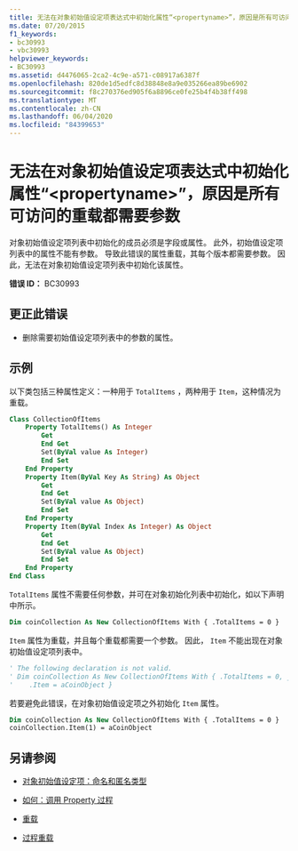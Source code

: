 ```yaml
---
title: 无法在对象初始值设定项表达式中初始化属性“<propertyname>”，原因是所有可访问的重载都需要参数
ms.date: 07/20/2015
f1_keywords:
- bc30993
- vbc30993
helpviewer_keywords:
- BC30993
ms.assetid: d4476065-2ca2-4c9e-a571-c08917a6387f
ms.openlocfilehash: 820de1d5edfc8d38848e8a9e035266ea89be6902
ms.sourcegitcommit: f8c270376ed905f6a8896ce0fe25b4f4b38ff498
ms.translationtype: MT
ms.contentlocale: zh-CN
ms.lasthandoff: 06/04/2020
ms.locfileid: "84399653"
---
```

# <a name="property-propertyname-cannot-be-initialized-in-an-object-initializer-expression-because-all-accessible-overloads-require-arguments"></a>无法在对象初始值设定项表达式中初始化属性“\<propertyname>”，原因是所有可访问的重载都需要参数
对象初始值设定项列表中初始化的成员必须是字段或属性。 此外，初始值设定项列表中的属性不能有参数。 导致此错误的属性重载，其每个版本都需要参数。 因此，无法在对象初始值设定项列表中初始化该属性。  
  
 **错误 ID：** BC30993  
  
## <a name="to-correct-this-error"></a>更正此错误  
  
- 删除需要初始值设定项列表中的参数的属性。  
  
## <a name="example"></a>示例  
 以下类包括三种属性定义：一种用于 `TotalItems` ，两种用于 `Item`，这种情况为重载。  
  
```vb  
Class CollectionOfItems  
    Property TotalItems() As Integer  
        Get  
        End Get  
        Set(ByVal value As Integer)  
        End Set  
    End Property  
    Property Item(ByVal Key As String) As Object  
        Get  
        End Get  
        Set(ByVal value As Object)  
        End Set  
    End Property  
    Property Item(ByVal Index As Integer) As Object  
        Get  
        End Get  
        Set(ByVal value As Object)  
        End Set  
    End Property  
End Class  
```  
  
 `TotalItems` 属性不需要任何参数，并可在对象初始化列表中初始化，如以下声明中所示。  
  
```vb  
Dim coinCollection As New CollectionOfItems With { .TotalItems = 0 }  
```  
  
 `Item` 属性为重载，并且每个重载都需要一个参数。 因此， `Item` 不能出现在对象初始值设定项列表中。  
  
```vb  
' The following declaration is not valid.  
' Dim coinCollection As New CollectionOfItems With { .TotalItems = 0, _  
'    .Item = aCoinObject }  
```  
  
 若要避免此错误，在对象初始值设定项之外初始化 `Item` 属性。  
  
```vb  
Dim coinCollection As New CollectionOfItems With { .TotalItems = 0 }  
coinCollection.Item(1) = aCoinObject  
```  
  
## <a name="see-also"></a>另请参阅

- [对象初始值设定项：命名和匿名类型](../programming-guide/language-features/objects-and-classes/object-initializers-named-and-anonymous-types.md)
- [如何：调用 Property 过程](../programming-guide/language-features/procedures/how-to-call-a-property-procedure.md)

- [重载](../language-reference/modifiers/overloads.md)
- [过程重载](../programming-guide/language-features/procedures/procedure-overloading.md)
